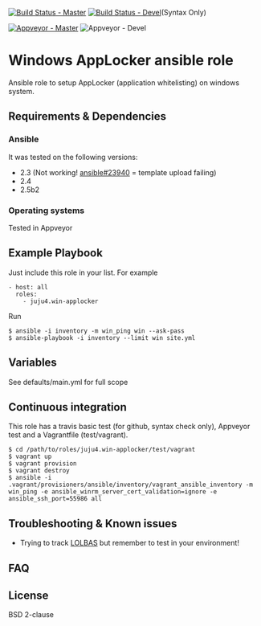 [![Build Status - Master](https://travis-ci.org/juju4/ansible-win-applocker.svg?branch=master)](https://travis-ci.org/juju4/ansible-win-applocker)
[![Build Status - Devel](https://travis-ci.org/juju4/ansible-win-applocker.svg?branch=devel)](https://travis-ci.org/juju4/ansible-win-applocker/branches)(Syntax Only)

[![Appveyor - Master](https://ci.appveyor.com/api/projects/status/fajn5w2f4v52lfyj?svg=true)](https://ci.appveyor.com/project/juju4/ansible-win-applocker)
![Appveyor - Devel](https://ci.appveyor.com/api/projects/status/fajn5w2f4v52lfyj/branch/devel?svg=true)

# Windows AppLocker ansible role

Ansible role to setup AppLocker (application whitelisting) on windows system.

## Requirements & Dependencies

### Ansible
It was tested on the following versions:
 * 2.3 (Not working! [ansible#23940](https://github.com/ansible/ansible/issues/23940) = template upload failing)
 * 2.4
 * 2.5b2

### Operating systems

Tested in Appveyor

## Example Playbook

Just include this role in your list.
For example

```
- host: all
  roles:
    - juju4.win-applocker
```

Run
```
$ ansible -i inventory -m win_ping win --ask-pass
$ ansible-playbook -i inventory --limit win site.yml
```

## Variables

See defaults/main.yml for full scope

## Continuous integration

This role has a travis basic test (for github, syntax check only), Appveyor test and a Vagrantfile (test/vagrant).

```
$ cd /path/to/roles/juju4.win-applocker/test/vagrant
$ vagrant up
$ vagrant provision
$ vagrant destroy
$ ansible -i .vagrant/provisioners/ansible/inventory/vagrant_ansible_inventory -m win_ping -e ansible_winrm_server_cert_validation=ignore -e ansible_ssh_port=55986 all
```

## Troubleshooting & Known issues

* Trying to track [LOLBAS](https://github.com/api0cradle/LOLBAS) but remember to test in your environment!

## FAQ

## License

BSD 2-clause

